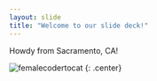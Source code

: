 ```yaml
---
layout: slide
title: "Welcome to our slide deck!"
---
```


Howdy from Sacramento, CA!

![femalecodertocat](https://octodex.github.com/images/femalecodertocat.png)
{: .center}
